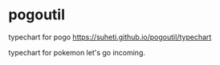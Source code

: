 # pogoutil


typechart for pogo https://suheti.github.io/pogoutil/typechart

typechart for pokemon let's go incoming.
